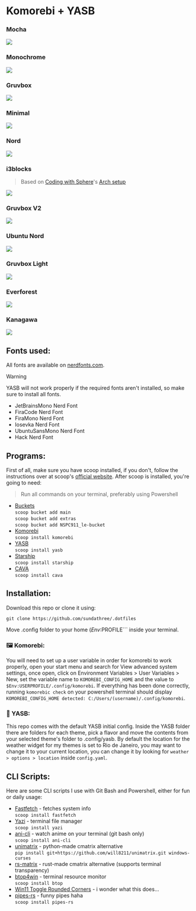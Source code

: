# Komorebi + YASB

### Mocha
![](https://github.com/sundathree/.dotfiles/blob/main/assets/2.png)

### Monochrome
![](https://github.com/sundathree/.dotfiles/blob/main/assets/1.png)

### Gruvbox
![](https://github.com/sundathree/.dotfiles/blob/main/assets/3.png)

### Minimal
![](https://github.com/sundathree/.dotfiles/blob/main/assets/4.png)

### Nord
![](https://github.com/sundathree/.dotfiles/blob/main/assets/5.png)

### i3blocks

> Based on [Coding with Sphere](https://www.youtube.com/@codingwithsphere)'s 
> [Arch setup](https://www.youtube.com/watch?v=s-WhWBuwtqI)

![](https://github.com/sundathree/.dotfiles/blob/main/assets/6.png)

### Gruvbox V2
![](https://github.com/sundathree/.dotfiles/blob/main/assets/7.png)

### Ubuntu Nord
![](https://github.com/sundathree/.dotfiles/blob/main/assets/8.png)

### Gruvbox Light
![](https://github.com/sundathree/.dotfiles/blob/main/assets/9.png)

### Everforest
![](https://github.com/sundathree/.dotfiles/blob/main/assets/10.png)

### Kanagawa
![](https://github.com/sundathree/.dotfiles/blob/main/assets/11.png)

## Fonts used:
All fonts are available on [nerdfonts.com](https://www.nerdfonts.com).

> [!WARNING]
> YASB will not work properly if the required fonts aren't installed, so make sure to install all fonts.

- JetBrainsMono Nerd Font
- FiraCode Nerd Font
- FiraMono Nerd Font
- Iosevka Nerd Font
- UbuntuSansMono Nerd Font
- Hack Nerd Font

## Programs:
First of all, make sure you have scoop installed, if you don't, follow the instructions over at scoop's [official website](https://scoop.sh/#/). After scoop is installed, you're going to need:

> Run all commands on your terminal, preferably using Powershell

- [Buckets](https://scoop.sh/#/buckets)<br/>
`scoop bucket add main`<br/>
`scoop bucket add extras`<br/>
`scoop bucket add NSPC911_le-bucket`<br/>
- [Komorebi](https://github.com/LGUG2Z/komorebi)<br/>
`scoop install komorebi`
- [YASB](https://github.com/amnweb/yasb)<br/>
`scoop install yasb`
- [Starship](https://starship.rs)<br/>
`scoop install starship`
- [CAVA](https://github.com/karlstav/cava)<br/>
`scoop install cava`

## Installation:

Download this repo or clone it using:
```
git clone https://github.com/sundathree/.dotfiles
```
Move .config folder to your home ($Env:%USERPROFILE% or just %USERPROFILE%) folder and move the contents inside the powershell folder to your powershell folder, if you don't know where it is you can find it by typing ```$PROFILE``` inside your terminal.

### 🖼️ Komorebi:
You will need to set up a user variable in order for komorebi to work properly, open your start menu and search for View advanced system settings, once open, click on Environment Variables > User Variables > New, set the variable name to `KOMOREBI_CONFIG_HOME` and the value to `$Env:USERPROFILE/.config/komorebi`. If everything has been done correctly, running `komorebic check` on your powershell terminal should display `KOMOREBI_CONFIG_HOME detected: C:/Users/(username)/.config/komorebi`.

### 🍫 YASB:
This repo comes with the default YASB initial config. Inside the YASB folder there are folders for each theme, pick a flavor and move the contents from your selected theme's folder to .config/yasb. By default the location for the weather widget for my themes is set to Rio de Janeiro, you may want to change it to your current location, you can change it by looking for `weather > options > location` inside `config.yaml`.

## CLI Scripts:
Here are some CLI scripts I use with Git Bash and Powershell, either for fun or daily usage:
- [Fastfetch](https://github.com/fastfetch-cli/fastfetch) - fetches system info<br/>
`scoop install fastfetch`
- [Yazi](https://github.com/sxyazi/yazi) - terminal file manager<br/>
`scoop install yazi`
- [ani-cli](https://github.com/pystardust/ani-cli) - watch anime on your terminal (git bash only)<br/>
`scoop install ani-cli`
- [unimatrix](https://github.com/will8211/unimatrix) - python-made cmatrix alternative<br/>
`pip install git+https://github.com/will8211/unimatrix.git windows-curses`
- [rs-matrix](https://github.com/TitaniumBrain/rs-matrix) - rust-made cmatrix alternative (supports terminal transparency)<br/>
- [btop4win](https://github.com/aristocratos/btop) - terminal resource monitor<br/>
`scoop install btop`
- [Win11 Toggle Rounded Corners](https://github.com/rich-ayr/win11-toggle-rounded-corners) - i wonder what this does...<br/>
- [pipes-rs](https://github.com/lhvy/pipes-rs) - funny pipes haha<br/>
`scoop install pipes-rs`
